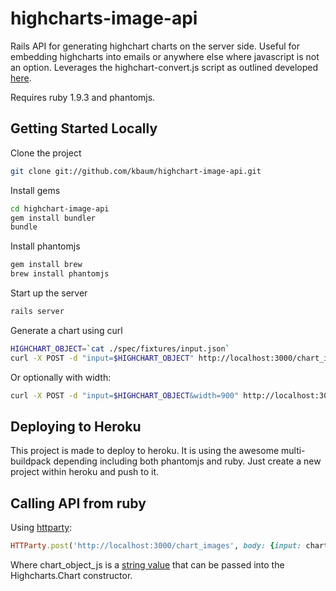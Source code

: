 # highcharts-image-api

Rails API for generating highchart charts on the server side.  Useful for embedding highcharts into emails or anywhere else where
javascript is not an option. Leverages the highchart-convert.js script as outlined developed [here](http://www.highcharts.com/component/content/article/2-news/52-serverside-generated-charts).

Requires ruby 1.9.3 and phantomjs.

## Getting Started Locally

Clone the project

```bash
git clone git://github.com/kbaum/highchart-image-api.git
```

Install gems
```bash
cd highchart-image-api
gem install bundler
bundle
```

Install phantomjs
```bash
gem install brew
brew install phantomjs
```

Start up the server
```bash
rails server
```

Generate a chart using curl
```bash
HIGHCHART_OBJECT=`cat ./spec/fixtures/input.json`
curl -X POST -d "input=$HIGHCHART_OBJECT" http://localhost:3000/chart_images -o ./chart.png
```

Or optionally with width:
```bash
curl -X POST -d "input=$HIGHCHART_OBJECT&width=900" http://localhost:3000/chart_images -o ./chart.png
```


## Deploying to Heroku
  
This project is made to deploy to heroku.  It is using the awesome multi-buildpack
depending including both phantomjs and ruby.  Just create a new project within heroku 
and push to it.

## Calling API from ruby

Using [httparty](https://github.com/jnunemaker/httparty):
```ruby
HTTParty.post('http://localhost:3000/chart_images', body: {input: chart_object_js, width:550})
```

Where chart_object_js is a [string value]('./spec/fixtures/input.json') that can be passed into the Highcharts.Chart constructor.




